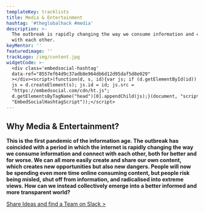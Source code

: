 ```yaml
---
templateKey: tracklists
title: Media & Entertainment
hashtag: '#theglobalhack #media'
description: >-
  The outbreak is rapidly changing the way we consume information and connect
  with each other.
keyMentor: ''
featuredimage: ''
trackLogo: /img/content.jpg
widgetCode: >-
  <div class='embedsocial-hashtag'
  data-ref="8557ef64d9c37adb8e964db6d12d95daf5d8e029"
  ></div><script>(function(d, s, id){var js; if (d.getElementById(id)) {return;}
  js = d.createElement(s); js.id = id; js.src =
  "https://embedsocial.com/cdn/ht.js";
  d.getElementsByTagName("head")[0].appendChild(js);}(document, "script",
  "EmbedSocialHashtagScript"));</script>
---
```


## **Why Media & Entertainment?**

**This is the first pandemic of the information age. The outbreak has coincided with a period in which the internet is rapidly changing the way we consume information and connect with each other, both for better and for worse. We can all more easily create and share our own content, which creates new opportunities but also new dangers. People will now be spending even more time online consuming content, but people risk being misled, shut off from information, and radicalised into extreme views. How can we instead collectively emerge into a better informed and more transparent world?**

[Share Ideas and find a Team on Slack >](http://theglobalhack.com/slack)
